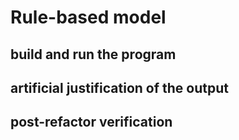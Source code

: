# Rule-based model

## build and run the program

## artificial justification of the output

## post-refactor verification